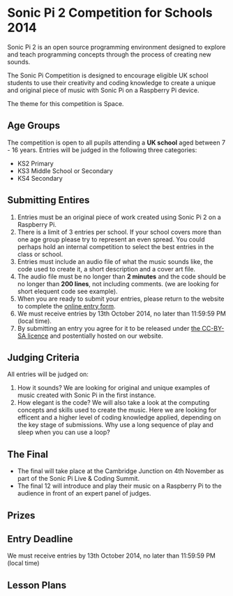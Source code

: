 # Sonic Pi 2 Competition for Schools 2014

Sonic Pi 2 is an open source programming environment designed to explore and teach programming concepts through the process of creating new sounds. 

The Sonic Pi Competition is designed to encourage eligible UK school students to use their creativity and coding knowledge to create a unique and original piece of music with Sonic Pi on a Raspberry Pi device. 

The theme for this competition is Space.

## Age Groups
The competition is open to all pupils attending a **UK school** aged between 7 - 16 years. Entries will be judged in the following three categories:
- KS2 Primary
- KS3 Middle School or Secondary
- KS4 Secondary 

## Submitting Entires
1. Entries must be an original piece of work created using Sonic Pi 2 on a Raspberry Pi.
1. There is a limit of 3 entries per school. If your school covers more than one age group please try to represent an even spread. You could perhaps hold an internal competition to select the best entries in the class or school.
1. Entries must include an audio file of what the music sounds like, the code used to create it, a short description and a cover art file.
1. The audio file must be no longer than **2 minutes** and the code should be no longer than **200 lines**, not including comments. (we are looking for short elequent code see example).
1. When you are ready to submit your entries, please return to the website to complete the [online entry form](). 
1. We must receive entries by 13th October 2014, no later than 11:59:59 PM (local time).
1. By submitting an entry you agree for it to be released under [the CC-BY-SA licence](https://creativecommons.org/licenses/by-sa/4.0/) and postentially hosted on our website. 

## Judging Criteria
All entries will be judged on:

1. How it sounds? We are looking for original and unique examples of music created with Sonic Pi in the first instance.
1. How elegant is the code? We will also take a look at the computing concepts and skills used to create the music. Here we are looking for efficent and a higher level of coding knowledge applied, depending on the key stage of submissions. Why use a long sequence of play and sleep when you can use a loop? 

## The Final
- The final will take place at the Cambridge Junction on 4th November as part of the Sonic Pi Live & Coding Summit.
- The final 12 will introduce and play their music on a Raspberry Pi to the audience in front of an expert panel of judges.

## Prizes

## Entry Deadline
We must receive entries by 13th October 2014, no later than 11:59:59 PM (local time)

## Lesson Plans
